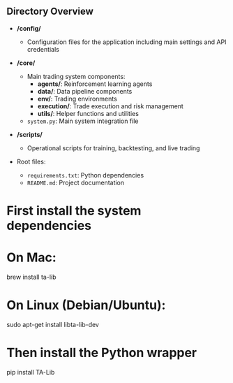 ## Directory Overview

- **/config/**
  - Configuration files for the application including main settings and API credentials

- **/core/**
  - Main trading system components:
    - **agents/**: Reinforcement learning agents
    - **data/**: Data pipeline components
    - **env/**: Trading environments
    - **execution/**: Trade execution and risk management
    - **utils/**: Helper functions and utilities
  - `system.py`: Main system integration file

- **/scripts/**
  - Operational scripts for training, backtesting, and live trading

- Root files:
  - `requirements.txt`: Python dependencies
  - `README.md`: Project documentation


# First install the system dependencies
# On Mac:
brew install ta-lib

# On Linux (Debian/Ubuntu):
sudo apt-get install libta-lib-dev

# Then install the Python wrapper
pip install TA-Lib

